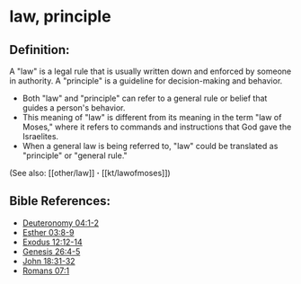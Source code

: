 # law, principle #

## Definition: ##

A "law" is a legal rule that is usually written down and enforced by someone in authority. A "principle" is a guideline for decision-making and behavior.

* Both "law" and "principle" can refer to a general rule or belief that guides a person's behavior.
* This meaning of "law" is different from its meaning in the term "law of Moses," where it refers to commands and instructions that God gave the Israelites.
* When a general law is being referred to, "law" could be translated as "principle" or "general rule."

(See also: [[other/law]] **·** [[kt/lawofmoses]])

## Bible References: ##

* [Deuteronomy 04:1-2](en/tn/deu/help/04/01)
* [Esther 03:8-9](en/tn/est/help/03/08)
* [Exodus 12:12-14](en/tn/exo/help/12/12)
* [Genesis 26:4-5](en/tn/gen/help/26/04)
* [John 18:31-32](en/tn/jhn/help/18/31)
* [Romans 07:1](en/tn/rom/help/07/01)